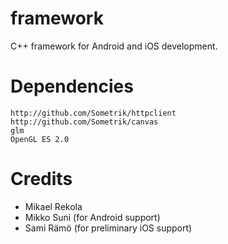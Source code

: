 # framework
C++ framework for Android and iOS development.

Dependencies
============

    http://github.com/Sometrik/httpclient
    http://github.com/Sometrik/canvas
    glm
    OpenGL ES 2.0


Credits
=======

* Mikael Rekola
* Mikko Suni (for Android support)
* Sami Rämö (for preliminary iOS support)
